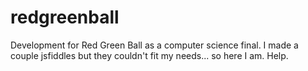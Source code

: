 # redgreenball
Development for Red Green Ball as a computer science final. I made a couple jsfiddles but they couldn't fit my needs... so here I am. Help.
